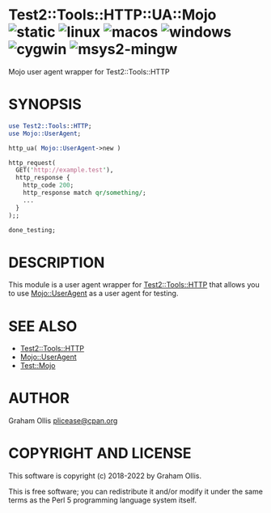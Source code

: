 # Test2::Tools::HTTP::UA::Mojo ![static](https://github.com/uperl/Test2-Tools-HTTP-UA-Mojo/workflows/static/badge.svg) ![linux](https://github.com/uperl/Test2-Tools-HTTP-UA-Mojo/workflows/linux/badge.svg) ![macos](https://github.com/uperl/Test2-Tools-HTTP-UA-Mojo/workflows/macos/badge.svg) ![windows](https://github.com/uperl/Test2-Tools-HTTP-UA-Mojo/workflows/windows/badge.svg) ![cygwin](https://github.com/uperl/Test2-Tools-HTTP-UA-Mojo/workflows/cygwin/badge.svg) ![msys2-mingw](https://github.com/uperl/Test2-Tools-HTTP-UA-Mojo/workflows/msys2-mingw/badge.svg)

Mojo user agent wrapper for Test2::Tools::HTTP

# SYNOPSIS

```perl
use Test2::Tools::HTTP;
use Mojo::UserAgent;

http_ua( Mojo::UserAgent->new )

http_request(
  GET('http://example.test'),
  http_response {
    http_code 200;
    http_response match qr/something/;
    ...
  }
);;

done_testing;
```

# DESCRIPTION

This module is a user agent wrapper for [Test2::Tools::HTTP](https://metacpan.org/pod/Test2::Tools::HTTP) that allows you
to use [Mojo::UserAgent](https://metacpan.org/pod/Mojo::UserAgent) as a user agent for testing.

# SEE ALSO

- [Test2::Tools::HTTP](https://metacpan.org/pod/Test2::Tools::HTTP)
- [Mojo::UserAgent](https://metacpan.org/pod/Mojo::UserAgent)
- [Test::Mojo](https://metacpan.org/pod/Test::Mojo)

# AUTHOR

Graham Ollis <plicease@cpan.org>

# COPYRIGHT AND LICENSE

This software is copyright (c) 2018-2022 by Graham Ollis.

This is free software; you can redistribute it and/or modify it under
the same terms as the Perl 5 programming language system itself.
